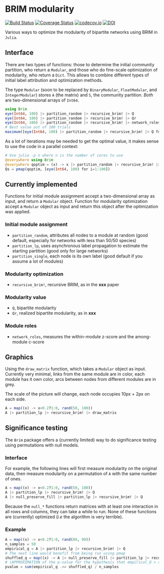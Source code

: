 # BRIM modularity

[![Build Status](https://travis-ci.org/PoisotLab/Brim.jl.svg?branch=master)](https://travis-ci.org/PoisotLab/Brim.jl)
[![Coverage Status](https://coveralls.io/repos/PoisotLab/Brim.jl/badge.svg?branch=master)](https://coveralls.io/r/PoisotLab/Brim.jl?branch=master)
[![codecov.io](http://codecov.io/github/PoisotLab/Brim.jl/coverage.svg?branch=master)](http://codecov.io/github/PoisotLab/Brim.jl?branch=master)
[![DOI](https://zenodo.org/badge/doi/10.5281/zenodo.16579.svg)](http://dx.doi.org/10.5281/zenodo.16579)

Various ways to optimize the modularity of bipartite networks using BRIM in
`Julia`.

## Interface

There are two types of functions: those to determine the initial community
partition, who return a `Modular`, and those who do fine-scale optimization
of modularity, who return a `Dict`. This allows to combine different types
of initial label attribution and optimization methods.

The type `Modular` (soon to be replaced by `BinaryModular`, `FloatModular`,
and `IntegerModular`) stores `A` (the matrix) and `S`, the community
partition. *Both* are two-dimensional arrays of `Int64`.

``` julia
using Brim
eye(Int64, 100) |> partition_random |> recursive_brim! |> Q
eye(Int64, 100) |> partition_random |> recursive_brim! |> Qr
eye(Int64, 100) |> partition_random |> recursive_brim! |> network_roles
# Best value out of 100 trials
maximum([eye(Int64, 100) |> partition_random |> recursive_brim! |> Q for i in 1:100])
```

As a lot of iterations may be needed to get the optimal value, it makes
sense to use the code in a parallel context:

~~~ julia
# Use julia -p n where n is the number of cores to use
@everywhere using Brim
@everywhere qoptim = (x) -> x |> partition_random |> recursive_brim! |> Q
Qs = pmap(qoptim, [eye(Int64, 100) for i=1:100])
~~~

## Currently implemented

Functions for initial module assignment accept a two-dimensional array as input,
and return a `Modular` object. Function for modularity optimization accept
a `Modular` object as input and return this object after the optimization
was applied.

### Initial module assignment

- `partition_random`, attributes all nodes to a module at random (good default, especially for networks with less than 50/50 species)
- `partition_lp`, uses asynchronous label propagation to estimate the starting partition (good only for large networks)
- `partition_single`, each node is its own label (good default if you assume a lot of modules)

### Modularity optimization

- `recursive_brim!`, recursive BRIM, as in the **xxx** paper

### Modularity value

- `Q`, bipartite modularity
- `Qr`, realized bipartite modularity, as in **xxx**

### Module roles

* `network_roles`, measures the within-module z-score and the among-module c-score

## Graphics

Using the `draw_matrix` function, which takes a `Modular` object as
input. Currently very minimal, links from the same module are in color, each
module has it own color, arcs between nodes from different modules are in grey.

The scale of the picture will change, each node occupies 10px + 2px on
each side.

``` julia
A = map((x) -> x<0.2?1:0, rand(50, 100))
A |> partition_lp |> recursive_brim! |> draw_matrix
```

## Significance testing

The `Brim` package offers a (currently limited) way to do significance testing
using permutations with null models.

### Interface

For example, the following lines will first measure modularity on the original
data, then measure modularity on a permutation of `A` with the same number of
ones.

``` julia
A = map((x) -> x<0.2?1:0, rand(50, 100))
A |> partition_lp |> recursive_brim! |> Q
A |> null_preserve_fill |> partition_lp |> recursive_brim! |> Q
```

Because the `null_*` functions return matrices with at least one interaction in
all rows and columns, they can take a while to run. None of these functions are
(currently) optimized (*i.e* the algorithm is very terrible).

### Example

``` julia
A = map((x) -> x<0.2?1:0, rand(80, 90))
n_samples = 50
empirical_q = A |> partition_lp |> recursive_brim! |> Q
# The next line would benefit from being run using pmap
shuffled_q = map((x) -> A |> null_preserve_fill |> partition_lp |> recursive_brim! |> Q, 1:n_samples)
# (APPROXIMATION of the p-value for the hypothesis that empirical_Q > random_Q)
pvalue = sum(empirical_q .<= shuffled_q) / n_samples
```
